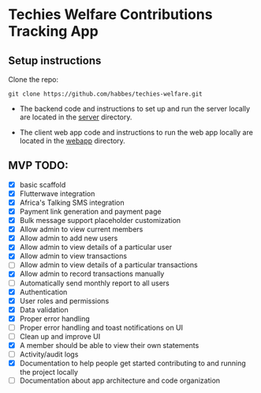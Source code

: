 # Techies Welfare Contributions Tracking App

## Setup instructions

Clone the repo:

```
git clone https://github.com/habbes/techies-welfare.git
```

- The backend code and instructions to set up and run the server locally
are located in the [server](./server) directory.

- The client web app code and instructions to run the web app locally are located
in the [webapp](./webapp) directory.

## MVP TODO:

- [x] basic scaffold
- [x] Flutterwave integration
- [x] Africa's Talking SMS integration
- [x] Payment link generation and payment page
- [x] Bulk message support placeholder customization
- [x] Allow admin to view current members
- [x] Allow admin to add new users
- [x] Allow admin to view details of a particular user
- [x] Allow admin to view transactions
- [ ] Allow admin to view details of a particular transactions
- [x] Allow admin to record transactions manually
- [ ] Automatically send monthly report to all users
- [x] Authentication
- [x] User roles and permissions
- [x] Data validation
- [x] Proper error handling
- [ ] Proper error handling and toast notifications on UI
- [ ] Clean up and improve UI
- [x] A member should be able to view their own statements
- [ ] Activity/audit logs
- [x] Documentation to help people get started contributing to and running the project locally
- [ ] Documentation about app architecture and code organization

